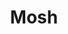 ---
blog: https://schneier.com/blog/archives/2009/07/another_new_aes.html
codehost: https://github.com/https://github.com/mobile-shell/mosh
logohandle: mosh
sort: mosh
title: Mosh
website: https://mosh.org/
---